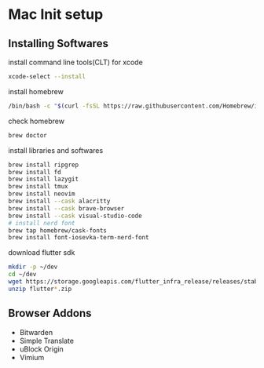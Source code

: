 # Mac Init setup

## Installing Softwares

install command line tools(CLT) for xcode

```sh
xcode-select --install
```

install homebrew

```sh
/bin/bash -c "$(curl -fsSL https://raw.githubusercontent.com/Homebrew/install/HEAD/install.sh)"
```

check homebrew
```sh
brew doctor
```

install libraries and softwares

```sh
brew install ripgrep
brew install fd
brew install lazygit
brew install tmux
brew install neovim
brew install --cask alacritty
brew install --cask brave-browser
brew install --cask visual-studio-code
# install nerd font
brew tap homebrew/cask-fonts
brew install font-iosevka-term-nerd-font
```



download flutter sdk

```sh
mkdir -p ~/dev
cd ~/dev
wget https://storage.googleapis.com/flutter_infra_release/releases/stable/macos/flutter_macos_arm64_3.16.3-stable.zip
unzip flutter*.zip
```

## Browser Addons

* Bitwarden
* Simple Translate
* uBlock Origin
* Vimium
